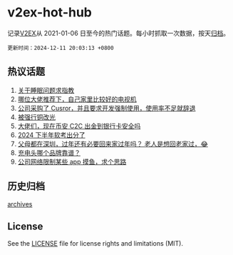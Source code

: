 # v2ex-hot-hub

 记录[V2EX](https://www.v2ex.com/)从 2021-01-06 日至今的热门话题。每小时抓取一次数据，按天[归档](archives)。

`更新时间：2024-12-11 20:03:13 +0800`

## 热议话题

1. [关于睡眠问题求指教](https://www.v2ex.com/t/1096586)
1. [哪位大佬推荐下，自己家里比较好的电视机](https://www.v2ex.com/t/1096608)
1. [公司采购了 Cusror，并且要求开发强制使用，使用率不足就辞退](https://www.v2ex.com/t/1096692)
1. [被强行铜改光](https://www.v2ex.com/t/1096580)
1. [大佬们，现在币安 C2C 出金到银行卡安全吗](https://www.v2ex.com/t/1096667)
1. [2024 下半年软考出分了](https://www.v2ex.com/t/1096597)
1. [父母都在深圳，过年还有必要回来家过年吗？ 老人是想回老家过，😂](https://www.v2ex.com/t/1096635)
1. [充电头哪个品牌靠谱？](https://www.v2ex.com/t/1096688)
1. [公司网络限制某些 app 摸鱼，求个思路](https://www.v2ex.com/t/1096582)

## 历史归档

[archives](archives)

## License

See the [LICENSE](LICENSE) file for license rights and limitations (MIT).
